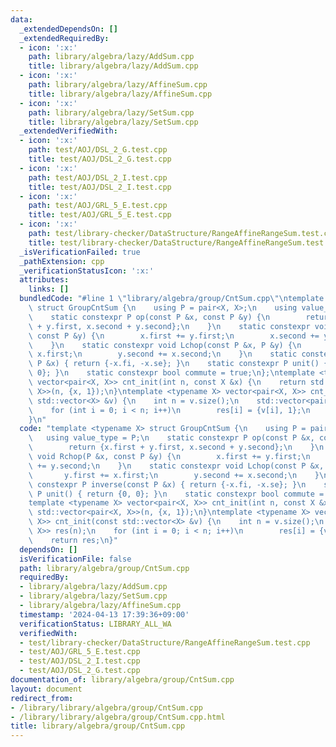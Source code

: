 ```yaml
---
data:
  _extendedDependsOn: []
  _extendedRequiredBy:
  - icon: ':x:'
    path: library/algebra/lazy/AddSum.cpp
    title: library/algebra/lazy/AddSum.cpp
  - icon: ':x:'
    path: library/algebra/lazy/AffineSum.cpp
    title: library/algebra/lazy/AffineSum.cpp
  - icon: ':x:'
    path: library/algebra/lazy/SetSum.cpp
    title: library/algebra/lazy/SetSum.cpp
  _extendedVerifiedWith:
  - icon: ':x:'
    path: test/AOJ/DSL_2_G.test.cpp
    title: test/AOJ/DSL_2_G.test.cpp
  - icon: ':x:'
    path: test/AOJ/DSL_2_I.test.cpp
    title: test/AOJ/DSL_2_I.test.cpp
  - icon: ':x:'
    path: test/AOJ/GRL_5_E.test.cpp
    title: test/AOJ/GRL_5_E.test.cpp
  - icon: ':x:'
    path: test/library-checker/DataStructure/RangeAffineRangeSum.test.cpp
    title: test/library-checker/DataStructure/RangeAffineRangeSum.test.cpp
  _isVerificationFailed: true
  _pathExtension: cpp
  _verificationStatusIcon: ':x:'
  attributes:
    links: []
  bundledCode: "#line 1 \"library/algebra/group/CntSum.cpp\"\ntemplate <typename X>\
    \ struct GroupCntSum {\n    using P = pair<X, X>;\n    using value_type = P;\n\
    \    static constexpr P op(const P &x, const P &y) {\n        return {x.first\
    \ + y.first, x.second + y.second};\n    }\n    static constexpr void Rchop(P &x,\
    \ const P &y) {\n        x.first += y.first;\n        x.second += y.second;\n\
    \    }\n    static constexpr void Lchop(const P &x, P &y) {\n        y.first +=\
    \ x.first;\n        y.second += x.second;\n    }\n    static constexpr P inverse(const\
    \ P &x) { return {-x.fi, -x.se}; }\n    static constexpr P unit() { return {0,\
    \ 0}; }\n    static constexpr bool commute = true;\n};\ntemplate <typename X>\
    \ vector<pair<X, X>> cnt_init(int n, const X &x) {\n    return std::vector<pair<X,\
    \ X>>(n, {x, 1});\n}\ntemplate <typename X> vector<pair<X, X>> cnt_init(const\
    \ std::vector<X> &v) {\n    int n = v.size();\n    std::vector<pair<X, X>> res(n);\n\
    \    for (int i = 0; i < n; i++)\n        res[i] = {v[i], 1};\n    return res;\n\
    }\n"
  code: "template <typename X> struct GroupCntSum {\n    using P = pair<X, X>;\n \
    \   using value_type = P;\n    static constexpr P op(const P &x, const P &y) {\n\
    \        return {x.first + y.first, x.second + y.second};\n    }\n    static constexpr\
    \ void Rchop(P &x, const P &y) {\n        x.first += y.first;\n        x.second\
    \ += y.second;\n    }\n    static constexpr void Lchop(const P &x, P &y) {\n \
    \       y.first += x.first;\n        y.second += x.second;\n    }\n    static\
    \ constexpr P inverse(const P &x) { return {-x.fi, -x.se}; }\n    static constexpr\
    \ P unit() { return {0, 0}; }\n    static constexpr bool commute = true;\n};\n\
    template <typename X> vector<pair<X, X>> cnt_init(int n, const X &x) {\n    return\
    \ std::vector<pair<X, X>>(n, {x, 1});\n}\ntemplate <typename X> vector<pair<X,\
    \ X>> cnt_init(const std::vector<X> &v) {\n    int n = v.size();\n    std::vector<pair<X,\
    \ X>> res(n);\n    for (int i = 0; i < n; i++)\n        res[i] = {v[i], 1};\n\
    \    return res;\n}"
  dependsOn: []
  isVerificationFile: false
  path: library/algebra/group/CntSum.cpp
  requiredBy:
  - library/algebra/lazy/AddSum.cpp
  - library/algebra/lazy/SetSum.cpp
  - library/algebra/lazy/AffineSum.cpp
  timestamp: '2024-04-13 17:39:36+09:00'
  verificationStatus: LIBRARY_ALL_WA
  verifiedWith:
  - test/library-checker/DataStructure/RangeAffineRangeSum.test.cpp
  - test/AOJ/GRL_5_E.test.cpp
  - test/AOJ/DSL_2_I.test.cpp
  - test/AOJ/DSL_2_G.test.cpp
documentation_of: library/algebra/group/CntSum.cpp
layout: document
redirect_from:
- /library/library/algebra/group/CntSum.cpp
- /library/library/algebra/group/CntSum.cpp.html
title: library/algebra/group/CntSum.cpp
---
```

